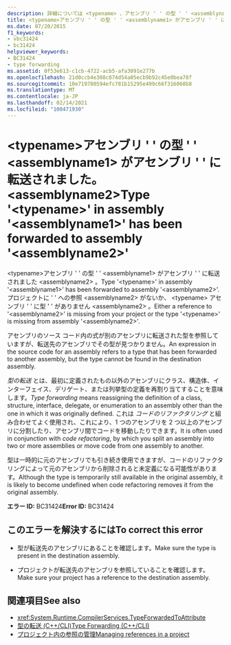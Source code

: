 ```yaml
---
description: 詳細については <typename> 、アセンブリ ' ' の型 ' ' <assemblyname1> がアセンブリ ' ' に転送されました。 <assemblyname2>
title: <typename>アセンブリ ' ' の型 ' ' <assemblyname1> がアセンブリ ' ' に転送されました。 <assemblyname2>
ms.date: 07/20/2015
f1_keywords:
- vbc31424
- bc31424
helpviewer_keywords:
- BC31424
- type forwarding
ms.assetid: 0f53e613-c1cb-4722-acb5-afa3091e277b
ms.openlocfilehash: 21d0ccb4e308c874d54a05ecb9b92c45e0bea78f
ms.sourcegitcommit: 10e719780594efc781b15295e499c66f316068b8
ms.translationtype: MT
ms.contentlocale: ja-JP
ms.lasthandoff: 02/14/2021
ms.locfileid: "100471930"
---
```

# <a name="type-typename-in-assembly-assemblyname1-has-been-forwarded-to-assembly-assemblyname2"></a><span data-ttu-id="e61ff-103">\<typename>アセンブリ ' ' の型 ' ' \<assemblyname1> がアセンブリ ' ' に転送されました。 \<assemblyname2></span><span class="sxs-lookup"><span data-stu-id="e61ff-103">Type '\<typename>' in assembly '\<assemblyname1>' has been forwarded to assembly '\<assemblyname2>'</span></span>

<span data-ttu-id="e61ff-104">\<typename>アセンブリ ' ' の型 ' ' \<assemblyname1> がアセンブリ ' ' に転送されました \<assemblyname2> 。</span><span class="sxs-lookup"><span data-stu-id="e61ff-104">Type '\<typename>' in assembly '\<assemblyname1>' has been forwarded to assembly '\<assemblyname2>'.</span></span> <span data-ttu-id="e61ff-105">プロジェクトに ' ' への参照 \<assemblyname2> がないか、 \<typename> アセンブリ ' ' に型 ' ' がありません \<assemblyname2> 。</span><span class="sxs-lookup"><span data-stu-id="e61ff-105">Either a reference to '\<assemblyname2>' is missing from your project or the type '\<typename>' is missing from assembly '\<assemblyname2>'.</span></span>  
  
 <span data-ttu-id="e61ff-106">アセンブリのソース コード内の式が別のアセンブリに転送された型を参照していますが、転送先のアセンブリでその型が見つかりません。</span><span class="sxs-lookup"><span data-stu-id="e61ff-106">An expression in the source code for an assembly refers to a type that has been forwarded to another assembly, but the type cannot be found in the destination assembly.</span></span>  
  
 <span data-ttu-id="e61ff-107">*型の転送* とは、最初に定義されたもの以外のアセンブリにクラス、構造体、インターフェイス、デリゲート、または列挙型の定義を再割り当てすることを意味します。</span><span class="sxs-lookup"><span data-stu-id="e61ff-107">*Type forwarding* means reassigning the definition of a class, structure, interface, delegate, or enumeration to an assembly other than the one in which it was originally defined.</span></span> <span data-ttu-id="e61ff-108">これは *コードのリファクタリング* と組み合わせてよく使用され、これにより、1 つのアセンブリを 2 つ以上のアセンブリに分割したり、アセンブリ間でコードを移動したりできます。</span><span class="sxs-lookup"><span data-stu-id="e61ff-108">It is often used in conjunction with *code refactoring*, by which you split an assembly into two or more assemblies or move code from one assembly to another.</span></span>  
  
 <span data-ttu-id="e61ff-109">型は一時的に元のアセンブリでも引き続き使用できますが、コードのリファクタリングによって元のアセンブリから削除されると未定義になる可能性があります。</span><span class="sxs-lookup"><span data-stu-id="e61ff-109">Although the type is temporarily still available in the original assembly, it is likely to become undefined when code refactoring removes it from the original assembly.</span></span>  
  
 <span data-ttu-id="e61ff-110">**エラー ID:** BC31424</span><span class="sxs-lookup"><span data-stu-id="e61ff-110">**Error ID:** BC31424</span></span>  
  
## <a name="to-correct-this-error"></a><span data-ttu-id="e61ff-111">このエラーを解決するには</span><span class="sxs-lookup"><span data-stu-id="e61ff-111">To correct this error</span></span>  
  
- <span data-ttu-id="e61ff-112">型が転送先のアセンブリにあることを確認します。</span><span class="sxs-lookup"><span data-stu-id="e61ff-112">Make sure the type is present in the destination assembly.</span></span>  
  
- <span data-ttu-id="e61ff-113">プロジェクトが転送先のアセンブリを参照していることを確認します。</span><span class="sxs-lookup"><span data-stu-id="e61ff-113">Make sure your project has a reference to the destination assembly.</span></span>  
  
## <a name="see-also"></a><span data-ttu-id="e61ff-114">関連項目</span><span class="sxs-lookup"><span data-stu-id="e61ff-114">See also</span></span>

- <xref:System.Runtime.CompilerServices.TypeForwardedToAttribute>
- [<span data-ttu-id="e61ff-115">型の転送 (C++/CLI)</span><span class="sxs-lookup"><span data-stu-id="e61ff-115">Type Forwarding (C++/CLI)</span></span>](/cpp/windows/type-forwarding-cpp-cli)
- [<span data-ttu-id="e61ff-116">プロジェクト内の参照の管理</span><span class="sxs-lookup"><span data-stu-id="e61ff-116">Managing references in a project</span></span>](/visualstudio/ide/managing-references-in-a-project)
